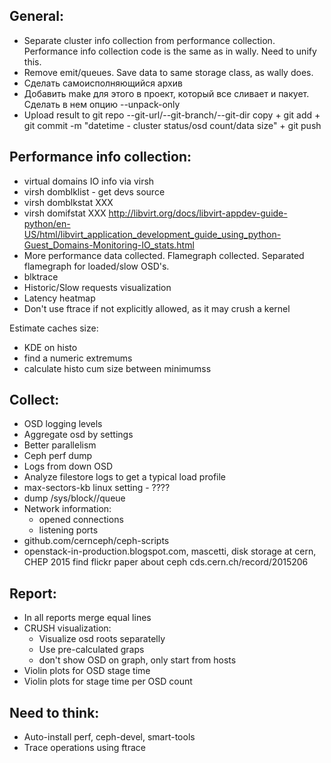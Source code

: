 General:
--------
* Separate cluster info collection from performance collection.
  Performance info collection code is the same as in wally.
  Need to unify this.
* Remove emit/queues. Save data to same storage class, as wally does.
* Cделать самоисполняющийся архив
* Добавить make для этого в проект, который все сливает
  и пакует. Сделать в нем опцию --unpack-only
* Upload result to git repo --git-url/--git-branch/--git-dir
copy + git add + git commit -m "datetime - cluster status/osd count/data size" + git push

  
Performance info collection:
----------------------------
* virtual domains IO info via virsh
* virsh domblklist - get devs source
* virsh domblkstat XXX
* virsh domifstat XXX
    http://libvirt.org/docs/libvirt-appdev-guide-python/en-US/html/libvirt_application_development_guide_using_python-Guest_Domains-Monitoring-IO_stats.html
* More performance data collected. Flamegraph collected.
  Separated flamegraph for loaded/slow OSD's.
* blktrace
* Historic/Slow requests visualization
* Latency heatmap
* Don't use ftrace if not explicitly allowed, as it may crush a kernel

Estimate caches size:
  * KDE on histo
  * find a numeric extremums
  * calculate histo cum size between minimumss

Collect:
--------
* OSD logging levels
* Aggregate osd by settings
* Better parallelism
* Ceph perf dump
* Logs from down OSD
* Analyze filestore logs to get a typical load profile
* max-sectors-kb linux setting - ????
* dump /sys/block/<dev>/queue
* Network information:
  * opened connections
  * listening ports
* github.com/cernceph/ceph-scripts
* openstack-in-production.blogspot.com,
  mascetti, disk storage at cern, CHEP 2015
  find flickr paper about ceph
  cds.cern.ch/record/2015206


Report:
-------
* In all reports merge equal lines
* CRUSH visualization:
    - Visualize osd roots separatelly
    - Use pre-calculated graps
    - don't show OSD on graph, only start from hosts
* Violin plots for OSD stage time
* Violin plots for stage time per OSD count


Need to think:
--------------
* Auto-install perf, ceph-devel, smart-tools
* Trace operations using ftrace
